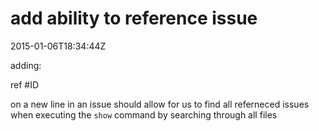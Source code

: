 add ability to reference issue
===
2015-01-06T18:34:44Z

adding:

ref #ID

on a new line in an issue should allow for us to find all referneced issues when executing the `show` command by searching through all files
